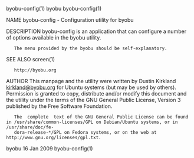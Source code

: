 byobu-config(1)								     byobu							       byobu-config(1)

NAME
       byobu-config - Configuration utility for byobu

DESCRIPTION
       byobu-config is an application that can configure a number of options available in the byobu utility.

       The menu provided by the byobu should be self-explanatory.

SEE ALSO
       screen(1)

       http://byobu.org

AUTHOR
       This  manpage  and  the	utility	 were  written	by Dustin Kirkland <kirkland@byobu.org> for Ubuntu systems (but may be used by others).	 Permission is
       granted to copy, distribute and/or modify this document and the utility under the terms of the GNU General Public License, Version 3 published  by  the
       Free Software Foundation.

       The  complete  text of the GNU General Public License can be found in /usr/share/common-licenses/GPL on Debian/Ubuntu systems, or in /usr/share/doc/fe‐
       dora-release-*/GPL on Fedora systems, or on the web at http://www.gnu.org/licenses/gpl.txt.

byobu									  16 Jan 2009							       byobu-config(1)
